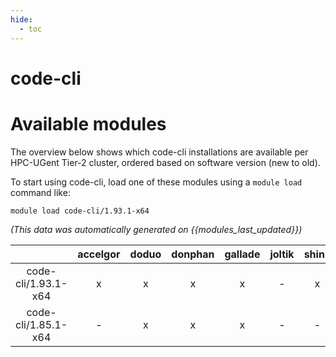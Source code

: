 ```yaml
---
hide:
  - toc
---
```


code-cli
========

# Available modules


The overview below shows which code-cli installations are available per HPC-UGent Tier-2 cluster, ordered based on software version (new to old).

To start using code-cli, load one of these modules using a `module load` command like:

```shell
module load code-cli/1.93.1-x64
```

*(This data was automatically generated on {{modules_last_updated}})*  

| |accelgor|doduo|donphan|gallade|joltik|shinx|skitty|
| :---: | :---: | :---: | :---: | :---: | :---: | :---: | :---: |
|code-cli/1.93.1-x64|x|x|x|x|-|x|x|
|code-cli/1.85.1-x64|-|x|x|x|-|-|-|
